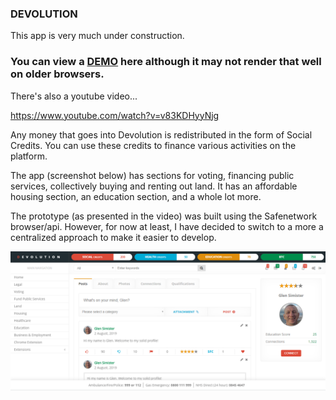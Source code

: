 <h3>DEVOLUTION</h3>

<p>This app is very much under construction.</p>

<h3>You can view a <a href="https://glensimister.github.io/devolution/">DEMO</a> here although it may not render that well on older browsers.</h3>
<p>
There's also a youtube video...
</p>
<p>
<a href="https://www.youtube.com/watch?v=v83KDHyyNjg">https://www.youtube.com/watch?v=v83KDHyyNjg</a>
</p>

<p>Any money that goes into Devolution is redistributed in the form of Social Credits. You can use these credits to finance various activities on the platform. </p>

<p>The app (screenshot below) has sections for voting, financing public services, collectively buying and renting out land. It has an affordable housing section, an education section, and a whole lot more.</p>

<p>The prototype (as presented in the video) was built using the Safenetwork browser/api. However, for now at least, I have decided to switch to a more a centralized approach to make it easier to develop.</p>
<p><img src="Capture.PNG" /></p>


